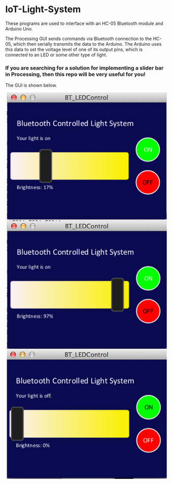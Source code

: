 # IoT-Light-System
These programs are used to interface with an HC-05 Bluetooth module and Arduino Uno.

The Processing GUI sends commands via Bluetooth connection to the HC-05, which then
serially transmits the data to the Arduino. The Arduino uses this data to set the 
voltage level of one of its output pins, which is connected to an LED or some other
type of light. 

### If you are searching for a solution for implementing a slider bar in Processing, then this repo will be very useful for you!

The GUI is shown below.

<img src="images/GUI_1.png" hspace="5">
<img src="images/GUI_2.png" hspace="5">
<img src="images/GUI_3.png" hspace="5">
